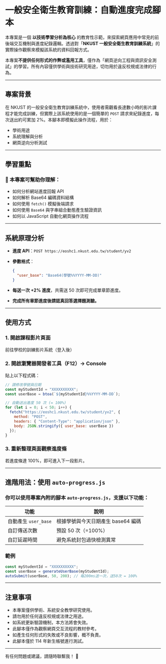 # 一般安全衛生教育訓練：自動進度完成腳本

本專案是一個 **以技術學習分析為核心** 的教育性示範，來探索網頁應用中常見的前後端交互機制與進度紀錄邏輯。透過對「**NKUST 一般安全衛生教育訓練系統**」的實際操作觀察來模擬該系統的資料回報方式。

本專案**不提供任何形式的作弊或濫用工具**，僅作為「網頁逆向工程與資訊安全測試」的學習。所有內容僅供學術與技術研究用途，切勿用於違反校規或法律的行為。

---

## 專案背景

在 NKUST 的一般安全衛生教育訓練系統中，使用者需觀看長達數小時的影片課程才能完成訓練，但實際上該系統使用的是一個簡單的 `POST` 請求來紀錄進度，每次送出約可累加 2%。本腳本即模擬此操作流程，用於：

- 學術用途
- 系統理解與分析
- 網頁逆向分析測試

---

## 學習重點

### 🌟 本專案可幫助你理解：

- 如何分析網站進度回報 API
- 如何解析 Base64 編碼資料結構
- 如何使用 `fetch()` 模擬後端請求
- 如何使用 `Base64` 與字串組合動態產生驗證資訊
- 如何以 JavaScript 自動化網頁操作流程

---

## 系統原理分析

- **進度 API**：`POST https://eoshc1.nkust.edu.tw/student/yv2`
- **參數格式**：
  ```json
  {
    "user_base": "Base64(學號%%YYYY-MM-DD)"
  }
  ```

- **每送一次 +2% 進度**，共需送 50 次即可完成單章節進度。
- **完成所有章節進度後請認真回答選擇題測驗。**

---

## 使用方式

### 1. 開啟課程影片頁面

前往學校的訓練影片系統（登入後）

### 2. 開啟瀏覽器開發者工具（F12）→ Console

貼上以下程式碼：
```js
// 請修改學號與日期
const myStudentId = "XXXXXXXXXX";
const userBase = btoa(`${myStudentId}%%YYYY-MM-DD`);

// 自動送出進度 50 次 (= 100%)
for (let i = 0; i < 50; i++) {
  fetch("https://eoshc1.nkust.edu.tw/student/yv2", {
    method: "POST",
    headers: { "Content-Type": "application/json" },
    body: JSON.stringify({ user_base: userBase })
  });
}
```

### 3. 重新整理頁面觀察進度條

若進度條達 100%，即可進入下一段影片。

---

## 進階用法：使用 `auto-progress.js`

### 你可以使用專案內附的腳本 `auto-progress.js`，支援以下功能：

| 功能 | 說明 |
|------|------|
| 自動產生 `user_base` | 根據學號與今天日期產生 base64 編碼 |
| 自訂傳送次數 | 預設 50 次（=100%） |
| 自訂延遲時間 | 避免系統封包過快檢測異常 |

### 範例

```js
const myStudentId = "XXXXXXXXXX";
const userBase = generateUserBase(myStudentId);
autoSubmit(userBase, 50, 200); // 每200ms送一次，送50次 = 100%
```

---

## 注意事項

- 本專案僅供學術、系統安全教學研究使用。
- 請勿用於任何違反校規或法律之用途。
- 如系統更新驗證機制，本方法將會失效。
- 此腳本僅作為觀察網頁交互流程的教材參考。
- 如產生任何形式的失敗或不良影響，概不負責。
- 此腳本僅於 114 年新生帳號進行測試。

---

有任何問題或建議，請隨時聯繫我！ 🎉
